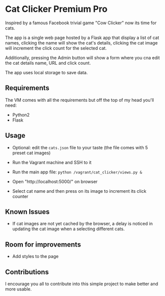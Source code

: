 # Cat Clicker Premium Pro

Inspired by a famous Facebook trivial game "Cow Clicker" now its time for cats.

The app is a single web page hosted by a Flask app that display a list of cat names, clicking the name will show the cat's details, clicking the cat image will increment the click count for the selected cat.

Additionally, pressing the Admin button will show a form where you cna edit the cat details name, URL and click count.

The app uses local storage to save data.

## Requirements

The VM comes with all the requirements but off the top of my head you'll need:
  * Python2
  * Flask

## Usage

* Optional: edit the `cats.json` file to your taste (the file comes with 5 preset cat images)

* Run the Vagrant machine and SSH to it

* Run the main app file: `python /vagrant/cat_clicker/views.py &`

* Open "http://localhost:5000/" on browser

* Select cat name and then press on its image to increment its click counter

## Known Issues

* If cat images are not yet cached by the browser, a delay is noticed in updating the cat image when a selecting different cats.

## Room for improvements

* Add styles to the page

## Contributions

I encourage you all to contribute into this simple project to make better and more usable.